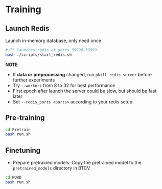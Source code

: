 # Training

## Launch Redis

Launch in-memory database, only need once

```bash
# It launches redis at ports 39996-39999.
bash ./scripts/start_redis.sh
```

**NOTE**

- If **data or preprocessing** changed, run `pkill redis-server` before further experiments
- Try `--workers` from 8 to 32 for best performance
- First epoch after launch the server could be slow, but should be fast later
- Set `--redis_ports <ports>` according to your redis setup.

## Pre-training

```bash
cd Pretrain
bash run.sh
```

## Finetuning

- Prepare pretrained models: Copy the pretrained model to the `pretrained_models` directory in BTCV

```bash
cd WORD
bash run.sh
```
